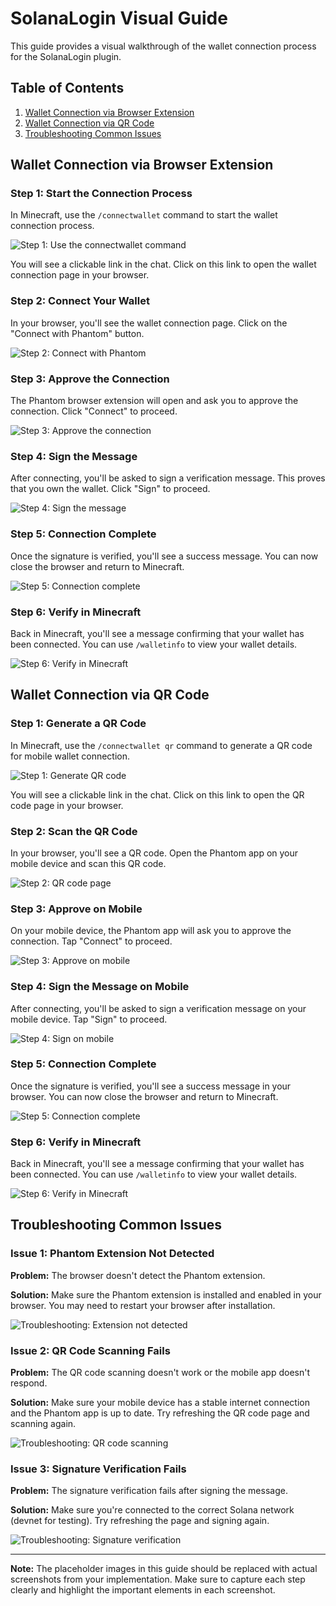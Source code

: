 # SolanaLogin Visual Guide

This guide provides a visual walkthrough of the wallet connection process for the SolanaLogin plugin.

## Table of Contents

1. [Wallet Connection via Browser Extension](#wallet-connection-via-browser-extension)
2. [Wallet Connection via QR Code](#wallet-connection-via-qr-code)
3. [Troubleshooting Common Issues](#troubleshooting-common-issues)

## Wallet Connection via Browser Extension

### Step 1: Start the Connection Process

In Minecraft, use the `/connectwallet` command to start the wallet connection process.

![Step 1: Use the connectwallet command](https://i.imgur.com/placeholder1.png)

You will see a clickable link in the chat. Click on this link to open the wallet connection page in your browser.

### Step 2: Connect Your Wallet

In your browser, you'll see the wallet connection page. Click on the "Connect with Phantom" button.

![Step 2: Connect with Phantom](https://i.imgur.com/placeholder2.png)

### Step 3: Approve the Connection

The Phantom browser extension will open and ask you to approve the connection. Click "Connect" to proceed.

![Step 3: Approve the connection](https://i.imgur.com/placeholder3.png)

### Step 4: Sign the Message

After connecting, you'll be asked to sign a verification message. This proves that you own the wallet. Click "Sign" to proceed.

![Step 4: Sign the message](https://i.imgur.com/placeholder4.png)

### Step 5: Connection Complete

Once the signature is verified, you'll see a success message. You can now close the browser and return to Minecraft.

![Step 5: Connection complete](https://i.imgur.com/placeholder5.png)

### Step 6: Verify in Minecraft

Back in Minecraft, you'll see a message confirming that your wallet has been connected. You can use `/walletinfo` to view your wallet details.

![Step 6: Verify in Minecraft](https://i.imgur.com/placeholder6.png)

## Wallet Connection via QR Code

### Step 1: Generate a QR Code

In Minecraft, use the `/connectwallet qr` command to generate a QR code for mobile wallet connection.

![Step 1: Generate QR code](https://i.imgur.com/placeholder7.png)

You will see a clickable link in the chat. Click on this link to open the QR code page in your browser.

### Step 2: Scan the QR Code

In your browser, you'll see a QR code. Open the Phantom app on your mobile device and scan this QR code.

![Step 2: QR code page](https://i.imgur.com/placeholder8.png)

### Step 3: Approve on Mobile

On your mobile device, the Phantom app will ask you to approve the connection. Tap "Connect" to proceed.

![Step 3: Approve on mobile](https://i.imgur.com/placeholder9.png)

### Step 4: Sign the Message on Mobile

After connecting, you'll be asked to sign a verification message on your mobile device. Tap "Sign" to proceed.

![Step 4: Sign on mobile](https://i.imgur.com/placeholder10.png)

### Step 5: Connection Complete

Once the signature is verified, you'll see a success message in your browser. You can now close the browser and return to Minecraft.

![Step 5: Connection complete](https://i.imgur.com/placeholder11.png)

### Step 6: Verify in Minecraft

Back in Minecraft, you'll see a message confirming that your wallet has been connected. You can use `/walletinfo` to view your wallet details.

![Step 6: Verify in Minecraft](https://i.imgur.com/placeholder12.png)

## Troubleshooting Common Issues

### Issue 1: Phantom Extension Not Detected

**Problem:** The browser doesn't detect the Phantom extension.

**Solution:** Make sure the Phantom extension is installed and enabled in your browser. You may need to restart your browser after installation.

![Troubleshooting: Extension not detected](https://i.imgur.com/placeholder13.png)

### Issue 2: QR Code Scanning Fails

**Problem:** The QR code scanning doesn't work or the mobile app doesn't respond.

**Solution:** Make sure your mobile device has a stable internet connection and the Phantom app is up to date. Try refreshing the QR code page and scanning again.

![Troubleshooting: QR code scanning](https://i.imgur.com/placeholder14.png)

### Issue 3: Signature Verification Fails

**Problem:** The signature verification fails after signing the message.

**Solution:** Make sure you're connected to the correct Solana network (devnet for testing). Try refreshing the page and signing again.

![Troubleshooting: Signature verification](https://i.imgur.com/placeholder15.png)

---

**Note:** The placeholder images in this guide should be replaced with actual screenshots from your implementation. Make sure to capture each step clearly and highlight the important elements in each screenshot.
